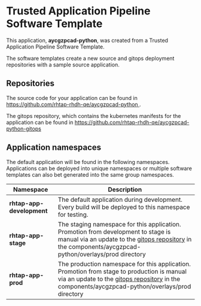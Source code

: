 # Trusted Application Pipeline Software Template

This application, **aycgzpcad-python**, was created from a Trusted Application Pipeline Software Template.

The software templates create a new source and gitops deployment repositories with a sample source application. 

## Repositories

The source code for your application can be found in [https://github.com/rhtap-rhdh-qe/aycgzpcad-python ](https://github.com/rhtap-rhdh-qe/aycgzpcad-python ).
 
The gitops repository, which contains the kubernetes manifests for the application can be found in 
[https://github.com/rhtap-rhdh-qe/aycgzpcad-python-gitops ](https://github.com/rhtap-rhdh-qe/aycgzpcad-python-gitops ) 

## Application namespaces 

The default application will be found in the following namespaces. Applications can be deployed into unique namespaces or multiple software templates can also bet generated into the same group namespaces.  

|  Namespace   |  Description   |  
| -------- | -------- |   
| **rhtap-app-development** | The default application during development. Every build will be deployed to this namespace for testing. | 
| **rhtap-app-stage** | The staging namespace for this application. Promotion from development to stage is manual via an update to the [gitops repository](https://github.com/rhtap-rhdh-qe/aycgzpcad-python-gitops ) in the components/aycgzpcad-python/overlays/prod directory |  
| **rhtap-app-prod** | The production namespace for this application. Promotion from stage to production is manual via an update to the [gitops repository](https://github.com/rhtap-rhdh-qe/aycgzpcad-python-gitops ) in the components/aycgzpcad-python/overlays/prod directory | 